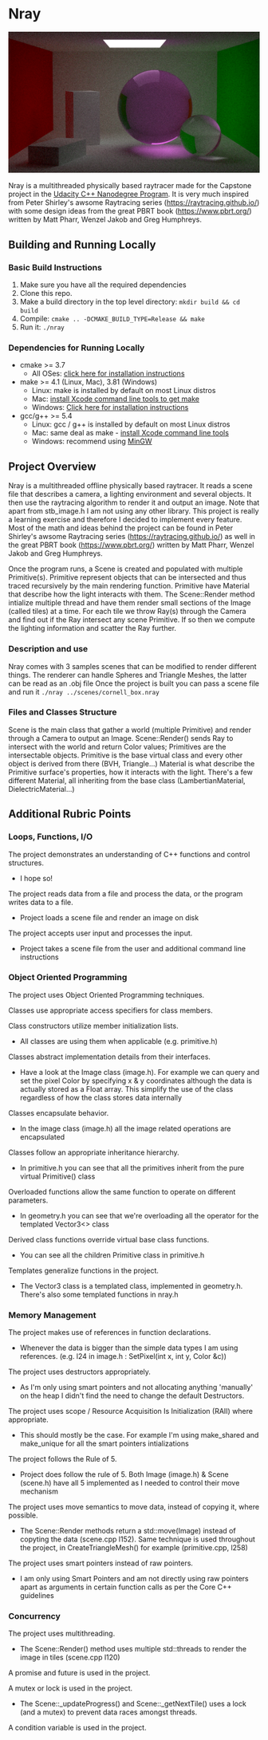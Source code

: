 # Nray

![Nray][img1]

Nray is a multithreaded physically based raytracer made for the Capstone project in the [Udacity C++ Nanodegree Program](https://www.udacity.com/course/c-plus-plus-nanodegree--nd213).
It is very much inspired from Peter Shirley's awsome Raytracing series (https://raytracing.github.io/) with some design ideas from the great PBRT book (https://www.pbrt.org/) written by Matt Pharr, Wenzel Jakob and Greg Humphreys.

## Building and Running Locally

### Basic Build Instructions
1. Make sure you have all the required dependencies
2. Clone this repo.
3. Make a build directory in the top level directory: `mkdir build && cd build`
4. Compile: `cmake .. -DCMAKE_BUILD_TYPE=Release && make`
5. Run it: `./nray`

### Dependencies for Running Locally
* cmake >= 3.7
  * All OSes: [click here for installation instructions](https://cmake.org/install/)
* make >= 4.1 (Linux, Mac), 3.81 (Windows)
  * Linux: make is installed by default on most Linux distros
  * Mac: [install Xcode command line tools to get make](https://developer.apple.com/xcode/features/)
  * Windows: [Click here for installation instructions](http://gnuwin32.sourceforge.net/packages/make.htm)
* gcc/g++ >= 5.4
  * Linux: gcc / g++ is installed by default on most Linux distros
  * Mac: same deal as make - [install Xcode command line tools](https://developer.apple.com/xcode/features/)
  * Windows: recommend using [MinGW](http://www.mingw.org/)

## Project Overview

Nray is a multithreaded offline physically based raytracer. It reads a scene file that describes a camera, a lighting environment and several objects. It then use the raytracing algorithm to render it and output an image. Note that apart from stb_image.h I am not using any other library. This project is really a learning exercise and therefore I decided to implement every feature.
Most of the math and ideas behind the project can be found in Peter Shirley's awsome Raytracing series (https://raytracing.github.io/) as well in the great PBRT book (https://www.pbrt.org/) written by Matt Pharr, Wenzel Jakob and Greg Humphreys.

Once the program runs, a Scene is created and populated with multiple Primitive(s). Primitive represent objects that can be intersected and thus traced recursively by the main rendering function. Primitive have Material that describe how the light interacts with them. The Scene::Render method intialize multiple thread and have them render small sections of the Image (called tiles) at a time.
For each tile we throw Ray(s) through the Camera and find out if the Ray intersect any scene Primitive. If so then we compute the lighting information and scatter the Ray further.

### Description and use

Nray comes with 3 samples scenes that can be modified to render different things. The renderer can handle Spheres and Triangle Meshes, the latter can be read as an .obj file
Once the project is built you can pass a scene file and run it
`./nray ../scenes/cornell_box.nray`

### Files and Classes Structure

Scene is the main class that gather a world (multiple Primitive) and render through a Camera to output an Image. Scene::Render() sends Ray to intersect with the world and return Color values;
Primitives are the intersectable objects. Primitive is the base virtual class and every other object is derived from there (BVH, Triangle...)
Material is what describe the Primitive surface's properties, how it interacts with the light. There's a few different Material, all inheriting from the base class (LambertianMaterial, DielectricMaterial...)

## Additional Rubric Points

### Loops, Functions, I/O
The project demonstrates an understanding of C++ functions and control structures.
- I hope so!

The project reads data from a file and process the data, or the program writes data to a file.
- Project loads a scene file and render an image on disk

The project accepts user input and processes the input.
- Project takes a scene file from the user and additional command line instructions

### Object Oriented Programming
The project uses Object Oriented Programming techniques.

Classes use appropriate access specifiers for class members.

Class constructors utilize member initialization lists.
- All classes are using them when applicable (e.g. primitive.h)

Classes abstract implementation details from their interfaces.
- Have a look at the Image class (image.h). For example we can query and set the pixel Color by specifying x & y coordinates although the data is actually stored as a Float array. This simplify the use of the class regardless of how the class stores data internally

Classes encapsulate behavior.
- In the image class (image.h) all the image related operations are encapsulated

Classes follow an appropriate inheritance hierarchy.
- In primitive.h you can see that all the primitives inherit from the pure virtual Primitive() class

Overloaded functions allow the same function to operate on different parameters.
- In geometry.h you can see that we're overloading all the operator for the templated Vector3<> class

Derived class functions override virtual base class functions.
- You can see all the children Primitive class in primitive.h

Templates generalize functions in the project.
- The Vector3 class is a templated class, implemented in geometry.h. There's also some templated functions in nray.h

### Memory Management
The project makes use of references in function declarations.
- Whenever the data is bigger than the simple data types I am using references. (e.g. l24 in image.h : SetPixel(int x, int y, Color &c))

The project uses destructors appropriately.
- As I'm only using smart pointers and not allocating anything 'manually' on the heap I didn't find the need to change the default Destructors.

The project uses scope / Resource Acquisition Is Initialization (RAII) where appropriate.
- This should mostly be the case. For example I'm using make_shared and make_unique for all the smart pointers intializations

The project follows the Rule of 5.
- Project does follow the rule of 5. Both Image (image.h) & Scene (scene.h) have all 5 implemented as I needed to control their move mechanism

The project uses move semantics to move data, instead of copying it, where possible.
- The Scene::Render methods return a std::move(Image) instead of copyting the data (scene.cpp l152). Same technique is used throughout the project, in  CreateTriangleMesh() for example (primitive.cpp, l258)

The project uses smart pointers instead of raw pointers.
- I am only using Smart Pointers and am not directly using raw pointers apart as arguments in certain function calls as per the Core C++ guidelines

### Concurrency
The project uses multithreading.
- The Scene::Render() method uses multiple std::threads to render the image in tiles (scene.cpp l120)

A promise and future is used in the project.

A mutex or lock is used in the project.
- The Scene::_updateProgress() and  Scene::_getNextTile() uses a lock (and a mutex) to prevent data races amongst threads.

A condition variable is used in the project.

[img1]:                   images/cornell_box.png